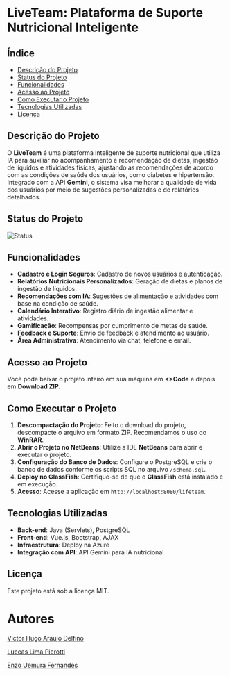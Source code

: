 # LiveTeam: Plataforma de Suporte Nutricional Inteligente

## Índice
* [Descrição do Projeto](#descrição-do-projeto)
* [Status do Projeto](#status-do-projeto)
* [Funcionalidades](#funcionalidades)
* [Acesso ao Projeto](#acesso-ao-projeto)
* [Como Executar o Projeto](#como-executar-o-projeto)
* [Tecnologias Utilizadas](#tecnologias-utilizadas)
* [Licença](#licença)

## Descrição do Projeto
O **LiveTeam** é uma plataforma inteligente de suporte nutricional que utiliza IA para auxiliar no acompanhamento e recomendação de dietas, ingestão de líquidos e atividades físicas, ajustando as recomendações de acordo com as condições de saúde dos usuários, como diabetes e hipertensão. Integrado com a API **Gemini**, o sistema visa melhorar a qualidade de vida dos usuários por meio de sugestões personalizadas e de relatórios detalhados.

## Status do Projeto
![Status](https://img.shields.io/badge/STATUS-em_desenvolvimento-yellow)

## Funcionalidades

* **Cadastro e Login Seguros**: Cadastro de novos usuários e autenticação.
* **Relatórios Nutricionais Personalizados**: Geração de dietas e planos de ingestão de líquidos.
* **Recomendações com IA**: Sugestões de alimentação e atividades com base na condição de saúde.
* **Calendário Interativo**: Registro diário de ingestão alimentar e atividades.
* **Gamificação**: Recompensas por cumprimento de metas de saúde.
* **Feedback e Suporte**: Envio de feedback e atendimento ao usuário.
* **Área Administrativa**: Atendimento via chat, telefone e email.

## Acesso ao Projeto
Você pode baixar o projeto inteiro em sua máquina em **<>Code** e depois em **Download ZIP**.

## Como Executar o Projeto

1. **Descompactação do Projeto**: Feito o download do projeto, descompacte o arquivo em formato ZIP. Recomendamos o uso do **WinRAR**.
2. **Abrir o Projeto no NetBeans**: Utilize a IDE **NetBeans** para abrir e executar o projeto.
3. **Configuração do Banco de Dados**: Configure o PostgreSQL e crie o banco de dados conforme os scripts SQL no arquivo `/schema.sql`.
4. **Deploy no GlassFish**: Certifique-se de que o **GlassFish** está instalado e em execução.
5. **Acesso**: Acesse a aplicação em `http://localhost:8080/lifeteam`.

## Tecnologias Utilizadas

* **Back-end**: Java (Servlets), PostgreSQL
* **Front-end**: Vue.js, Bootstrap, AJAX
* **Infraestrutura**: Deploy na Azure
* **Integração com API**: API Gemini para IA nutricional

## Licença
Este projeto está sob a licença MIT.

# Autores
[<p>Victor Hugo Araujo Delfino</p>](https://github.com/victor-delfino)
[<p>Luccas Lima Pierotti</p>](https://github.com/Luccas-Pierotti)
[<p>Enzo Uemura Fernandes</p>](https://github.com/Enygm4UF)
